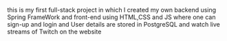 this is my first full-stack project in which I created my own backend using Spring FrameWork and front-end using HTML,CSS and JS where one can sign-up and login and User details are stored in PostgreSQL and watch live streams of Twitch on the website
